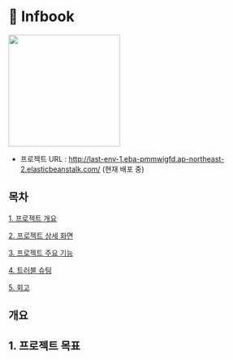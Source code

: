 # 📖 Infbook
<img width=220 src = https://github.com/goodchoi/Spring-Infbook/assets/105799662/5e50f4c9-3ddb-47f5-96d7-9d17bd0c9cb0>


+ 프로젝트 URL : http://last-env-1.eba-pmmwigfd.ap-northeast-2.elasticbeanstalk.com/ (현재 배포 중)



## 목차

[1. 프로젝트 개요 ](#개요)

[2. 프로젝트 상세 화면](#상세-화면)

[3. 프로젝트 주요 기능](#주요-기능)

[4. 트러블 슈팅](#트러블-슈팅)

[5. 회고](#회고)



## 개요


## 1. 프로젝트 목표

